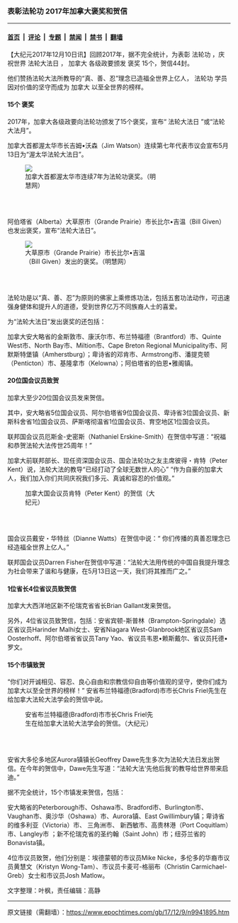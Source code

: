 ### 表彰法轮功 2017年加拿大褒奖和贺信

---

#### [首页](../../../..?n9941895) &nbsp;|&nbsp; [评论](../../../../../epoch-comment?n9941895) &nbsp;|&nbsp; [专题](../../../../../epoch-special?n9941895) &nbsp;|&nbsp; [禁闻](../../../../../epoch-news?n9941895) &nbsp;|&nbsp; [禁书](../../../../../books?n9941895) &nbsp;|&nbsp; [翻墙](https://github.com/gfw-breaker/nogfw/blob/master/README.md?n9941895)


<div class="post_content" id="artbody" itemprop="articleBody">
 <!-- article content begin -->
 <p>
  【大纪元2017年12月10日讯】回顾2017年，据不完全统计，为表彰
  <ok href="https://www.epochtimes.com/gb/tag/%E6%B3%95%E8%BD%AE%E5%8A%9F.html">
   法轮功
  </ok>
  ，庆祝世界
  <ok href="https://www.epochtimes.com/gb/tag/%E6%B3%95%E8%BD%AE%E5%A4%A7%E6%B3%95%E6%97%A5.html">
   法轮大法日
  </ok>
  ，
  <ok href="https://www.epochtimes.com/gb/tag/%E5%8A%A0%E6%8B%BF%E5%A4%A7.html">
   加拿大
  </ok>
  各级政要颁发
  <ok href="https://www.epochtimes.com/gb/tag/%E8%A4%92%E5%A5%96.html">
   褒奖
  </ok>
  15个，贺信44封。
 </p>
 <p>
  他们赞扬法轮大法所教导的“真、善、忍”理念已造福全世界上亿人，
  <ok href="https://www.epochtimes.com/gb/tag/%E6%B3%95%E8%BD%AE%E5%8A%9F.html">
   法轮功
  </ok>
  学员因对价值的坚守而成为
  <ok href="https://www.epochtimes.com/gb/tag/%E5%8A%A0%E6%8B%BF%E5%A4%A7.html">
   加拿大
  </ok>
  以至全世界的榜样。
 </p>
 <h4>
  15个
  <ok href="https://www.epochtimes.com/gb/tag/%E8%A4%92%E5%A5%96.html">
   褒奖
  </ok>
 </h4>
 <p>
  2017年，加拿大各级政要向法轮功颁发了15个褒奖，宣布“
  <ok href="https://www.epochtimes.com/gb/tag/%E6%B3%95%E8%BD%AE%E5%A4%A7%E6%B3%95%E6%97%A5.html">
   法轮大法日
  </ok>
  ”或“法轮大法月”。
 </p>
 <p>
  加拿大首都渥太华市长吉姆•沃森（Jim Watson）连续第七年代表市议会宣布5月13日为“渥太华法轮大法日”。
 </p>
 <figure class="wp-caption aligncenter" style="width: 300px">
  <ok href=" https://www.minghui.org/mh/article_images/2017-5-5-ottawa-falundafa-day_01.jpg" target="_blank">
   <img class="size-large" src=" https://www.minghui.org/mh/article_images/2017-5-5-ottawa-falundafa-day_01.jpg"/>
  </ok>
  <br/><figcaption class="wp-caption-text">
   加拿大首都渥太华市连续7年为法轮功褒奖。（明慧网）
  </figcaption><br/>
 </figure><br/>
 <p>
  阿伯塔省（Alberta）大草原市（Grande Prairie）市长比尔•吉温（Bill Given）也发出褒奖，宣布“法轮大法日”。
 </p>
 <figure class="wp-caption aligncenter" style="width: 300px">
  <ok href=" https://www.minghui.org/mh/article_images/2017-5-31-minghui-falun-dafa-canada-proclamations_01.jpg" target="_blank">
   <img class="size-large" src=" https://www.minghui.org/mh/article_images/2017-5-31-minghui-falun-dafa-canada-proclamations_01.jpg"/>
  </ok>
  <br/><figcaption class="wp-caption-text">
   大草原市（Grande Prairie）市长比尔•吉温（Bill Given）发出的褒奖。（明慧网）
  </figcaption><br/>
 </figure><br/>
 <p>
  法轮功是以“真、善、忍”为原则的佛家上乘修炼功法，包括五套功法动作，可迅速强身健体和提升人的道德，受到世界亿万不同族裔人士的喜爱。
 </p>
 <p>
  为“法轮大法日”发出褒奖的还包括：
 </p>
 <p>
  加拿大安大略省的金斯敦市、康沃尔市、布兰特福德（Brantford）市、Quinte West市、North Bay市、Miltion市、Cape Breton Regional Municipality市、阿默斯特堡镇（Amherstburg）；卑诗省的邓肯市、Armstrong市、潘提克顿（Penticton）市、基隆拿市（Kelowna）；阿伯塔省的伯恩•雅阁镇。
 </p>
 <h4>
  20位国会议员致贺
 </h4>
 <p>
  加拿大至少20位国会议员发来贺信。
 </p>
 <p>
  其中，安大略省5位国会议员、阿尔伯塔省9位国会议员、卑诗省3位国会议员、新斯科舍省1位国会议员、萨斯喀彻温省1位国会议员、育空地区1位国会议员。
 </p>
 <p>
  联邦国会议员厄斯金-史密斯（Nathaniel Erskine-Smith）在贺信中写道：“祝福和恭贺法轮大法传世25周年！”
 </p>
 <p>
  加拿大前联邦部长、现任资深国会议员、国会法轮功之友主席彼得・肯特（Peter Kent）说，法轮大法的教导“已经打动了全球无数世人的心” “作为自豪的加拿大人，我们加入你们共同庆祝我们多元、真诚和容忍的价值观。”
 </p>
 <figure aria-describedby="caption-attachment-9962542" class="wp-caption aligncenter" id="attachment_9962542" style="width: 298px">
  <ok href="https://i.epochtimes.com/assets/uploads/2017/12/Screen-Shot-2017-12-15-at-5.51.59-PM.png" target="_blank">
   <img alt="" class="size-full wp-image-9962542" src="https://i.epochtimes.com/assets/uploads/2017/12/Screen-Shot-2017-12-15-at-5.51.59-PM.png"/>
  </ok>
  <br/><figcaption class="wp-caption-text" id="caption-attachment-9962542">
   加拿大国会议员肯特（Peter Kent）的贺信（大纪元）
  </figcaption><br/>
 </figure><br/>
 <p>
  国会议员戴安・华特丝（Dianne Watts）在贺信中说：“ 你们传播的真善忍理念已经造福全世界上亿人。”
 </p>
 <p>
  联邦国会议员Darren Fisher在贺信中写道：“法轮大法用传统的中国自我提升理念为社会带来了谐和与健康，在5月13日这一天，我们将其推而广之。”
 </p>
 <h4>
  1位省长4位省议员致贺信
 </h4>
 <p>
  加拿大大西洋地区新不伦瑞克省省长Brian Gallant发来贺信。
 </p>
 <p>
  另外，4位省议员致贺信，包括：安省宾顿-斯普林（Brampton-Springdale）选区省议员Harinder Malhi女士、安省Niagara West-Glanbrook地区省议员Sam Oosterhoff、阿尔伯塔省省议员Tany Yao、省议员韦恩•赖斯戴尔、省议员托德•罗文。
 </p>
 <h4>
  15个市镇致贺
 </h4>
 <p>
  “你们对开诚相见、容忍、良心自由和宗教信仰自由等价值观的坚守，使你们成为加拿大以至全世界的榜样！” 安省布兰特福德(Bradford)市市长Chris Friel先生在给加拿大法轮大法学会的贺信中说。
 </p>
 <figure aria-describedby="caption-attachment-9962551" class="wp-caption aligncenter" id="attachment_9962551" style="width: 297px">
  <ok href="https://i.epochtimes.com/assets/uploads/2017/12/Screen-Shot-2017-12-15-at-5.55.24-PM.png" target="_blank">
   <img alt="" class="size-full wp-image-9962551" src="https://i.epochtimes.com/assets/uploads/2017/12/Screen-Shot-2017-12-15-at-5.55.24-PM.png"/>
  </ok>
  <br/><figcaption class="wp-caption-text" id="caption-attachment-9962551">
   安省布兰特福德(Bradford)市市长Chris Friel先生在给加拿大法轮大法学会的贺信。（大纪元）
  </figcaption><br/>
 </figure><br/>
 <p>
  安省大多伦多地区Aurora镇镇长Geoffrey Dawe先生多次为法轮大法日发出贺信。在今年的贺信中，Dawe先生写道：“法轮大法‘先他后我’的教导给世界带来启迪。”
 </p>
 <p>
  据不完全统计，15个市镇发来贺信，包括：
 </p>
 <p>
  安大略省的Peterborough市、Oshawa市、Bradford市、Burlington市、 Vaughan市、奥沙华（Oshawa）市、Aurora镇、East Gwillimbury镇；卑诗省的维多利亚（Victoria）市、 三角洲市、 新西敏市、高贵林港（Port Coquitlam）市、Langley市 ；新不伦瑞克省的圣约翰（Saint John）市；纽芬兰省的Bonavista镇。
 </p>
 <p>
  4位市议员致贺，他们分别是：埃德蒙顿的市议员Mike Nicke，多伦多的华裔市议员黄慧文（Kristyn Wong-Tam）、市议员卡麦可-格丽布（Christin Carmichael- Greb）女士和市议员Josh Matlow。
 </p>
 <p>
  文字整理：叶枫，责任编辑：高静
 </p>
 <!-- article content end -->
 <div id="below_article_ad">
 </div>
</div>


---

原文链接（需翻墙）：https://www.epochtimes.com/gb/17/12/9/n9941895.htm